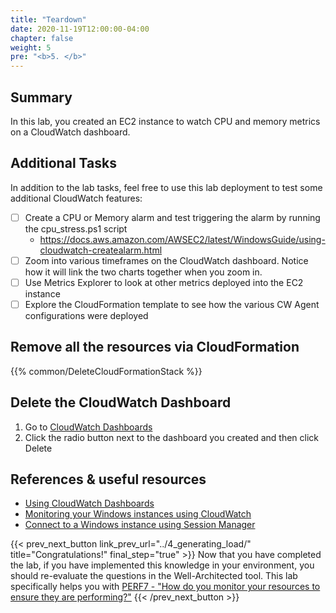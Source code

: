 ```yaml
---
title: "Teardown"
date: 2020-11-19T12:00:00-04:00
chapter: false
weight: 5
pre: "<b>5. </b>"
---
```


## Summary
In this lab, you created an EC2 instance to watch CPU and memory metrics on a CloudWatch dashboard.

## Additional Tasks
In addition to the lab tasks, feel free to use this lab deployment to test some additional CloudWatch features:
- [ ] Create a CPU or Memory alarm and test triggering the alarm by running the cpu_stress.ps1 script
  - https://docs.aws.amazon.com/AWSEC2/latest/WindowsGuide/using-cloudwatch-createalarm.html
- [ ] Zoom into various timeframes on the CloudWatch dashboard. Notice how it will link the two charts together when you zoom in.
- [ ] Use Metrics Explorer to look at other metrics deployed into the EC2 instance
- [ ] Explore the CloudFormation template to see how the various CW Agent configurations were deployed

## Remove all the resources via CloudFormation
{{% common/DeleteCloudFormationStack %}}

## Delete the CloudWatch Dashboard
1. Go to [CloudWatch Dashboards](https://console.aws.amazon.com/cloudwatch/home?#dashboards:)
1. Click the radio button next to the dashboard you created and then click Delete


## References & useful resources
* [Using CloudWatch Dashboards](https://docs.aws.amazon.com/AmazonCloudWatch/latest/monitoring/CloudWatch_Dashboards.html)
* [Monitoring your Windows instances using CloudWatch](https://docs.aws.amazon.com/AWSEC2/latest/WindowsGuide/using-cloudwatch.html)
* [Connect to a Windows instance using Session Manager](https://docs.aws.amazon.com/AWSEC2/latest/WindowsGuide/connecting_to_windows_instance.html#session-manager)

{{< prev_next_button link_prev_url="../4_generating_load/" title="Congratulations!" final_step="true" >}}
Now that you have completed the lab, if you have implemented this knowledge in your environment, you should re-evaluate the questions in the Well-Architected tool. This lab specifically helps you with [PERF7 - "How do you monitor your resources to ensure they are performing?"](https://docs.aws.amazon.com/wellarchitected/latest/framework/a-monitoring.html)
{{< /prev_next_button >}}
